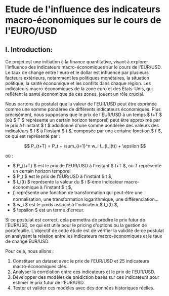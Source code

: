 # **Etude de l'influence des indicateurs macro-économiques sur le cours de l'EURO/USD**

## **I. Introduction:**

Ce projet est une initiation à la finance quantitative, visant à explorer l'influence des indicateurs macro-économiques sur le cours de l'EUR/USD. Le taux de change entre l'euro et le dollar est influencé par plusieurs facteurs extérieurs, notamment les politiques monétaires, la situation politique, la santé économique et les conflits dans chaque région. Les indicateurs macro-économiques de la zone euro et des États-Unis, qui reflètent la santé économique de ces zones, jouent un rôle crucial.

Nous partons du postulat que la valeur de l'EUR/USD peut être exprimée comme une somme pondérée de différents indicateurs économiques. Plus précisément, nous supposons que le prix de l'EUR/USD à un temps $ t+T $ (où $ T $ représente un certain horizon temporel) peut être approximé par le prix à l'instant $ t $ additionné d'une somme pondérée des valeurs des indicateurs $ I $ à l'instant $ t $, composée par une certaine fonction $ f $, ce qui est représenté par :


$$
P_{t+T} = P_t + \sum_{i=1}^n w_i f_i(I_i(t)) + \epsilon
$$

où :
- $ P_{t+T} $ est le prix de l'EUR/USD à l'instant $ t+T $, où $T$ représente un certain horizon temporel
- $ P_t $ est le prix de l'EUR/USD à l'instant $ t $,
- $ I_i(t) $ représente la valeur du $ i $-ème indicateur macro-économique à l'instant $ t $,
- $f_i$ représente une fonction de transformation qui peut-être une normalisation, une transformation logarithmique, une différenciation...
- $ w_i $ est le poids associé à l'indicateur $ I_i(t) $,
- $ \epsilon $ est un terme d'erreur.


Si ce postulat est correct, cela permettra de prédire le prix futur de l'EUR/USD, ce qui est utile pour le pricing d'options ou la gestion de portefeuille. L'objectif de cette étude est de vérifier la validité de ce postulat en analysant la relation entre les indicateurs macro-économiques et le taux de change EUR/USD.

Pour cela, nous allons :
1. Constituer un dataset avec le prix de l'EUR/USD et 25 indicateurs macro-économiques clés.
2. Analyser la corrélation entre ces indicateurs et le prix de l'EUR/USD.
3. Développer des modèles de prédiction basés sur ces indicateurs pour estimer le prix futur de l'EUR/USD.
4. Tester et valider ces modèles avec des données historiques réelles.
